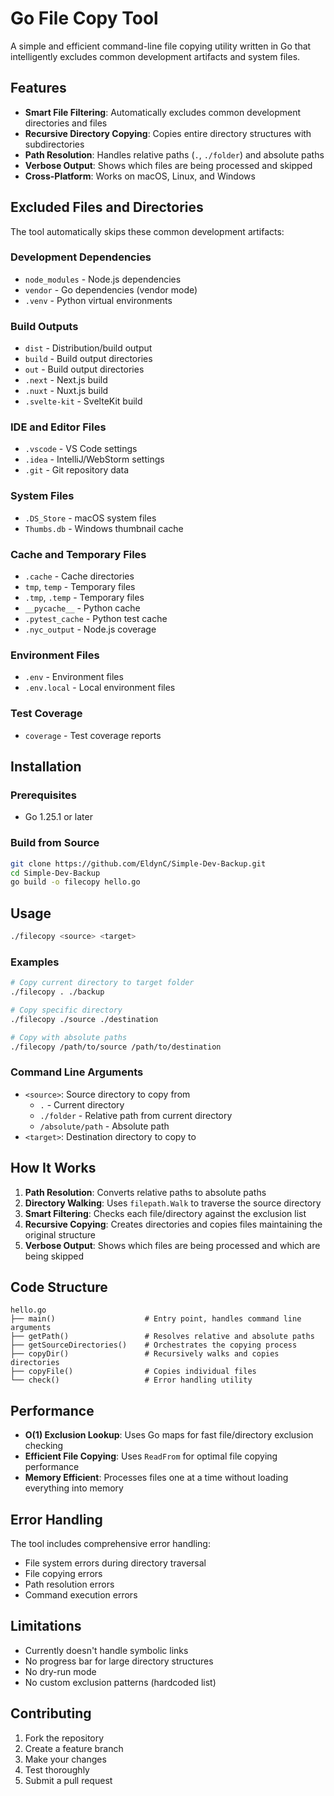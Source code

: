 # Go File Copy Tool

A simple and efficient command-line file copying utility written in Go that intelligently excludes common development artifacts and system files.

## Features

- **Smart File Filtering**: Automatically excludes common development directories and files
- **Recursive Directory Copying**: Copies entire directory structures with subdirectories
- **Path Resolution**: Handles relative paths (`.`, `./folder`) and absolute paths
- **Verbose Output**: Shows which files are being processed and skipped
- **Cross-Platform**: Works on macOS, Linux, and Windows

## Excluded Files and Directories

The tool automatically skips these common development artifacts:

### Development Dependencies
- `node_modules` - Node.js dependencies
- `vendor` - Go dependencies (vendor mode)
- `.venv` - Python virtual environments

### Build Outputs
- `dist` - Distribution/build output
- `build` - Build output directories
- `out` - Build output directories
- `.next` - Next.js build
- `.nuxt` - Nuxt.js build
- `.svelte-kit` - SvelteKit build

### IDE and Editor Files
- `.vscode` - VS Code settings
- `.idea` - IntelliJ/WebStorm settings
- `.git` - Git repository data

### System Files
- `.DS_Store` - macOS system files
- `Thumbs.db` - Windows thumbnail cache

### Cache and Temporary Files
- `.cache` - Cache directories
- `tmp`, `temp` - Temporary files
- `.tmp`, `.temp` - Temporary files
- `__pycache__` - Python cache
- `.pytest_cache` - Python test cache
- `.nyc_output` - Node.js coverage

### Environment Files
- `.env` - Environment files
- `.env.local` - Local environment files

### Test Coverage
- `coverage` - Test coverage reports

## Installation

### Prerequisites
- Go 1.25.1 or later

### Build from Source
```bash
git clone https://github.com/EldynC/Simple-Dev-Backup.git
cd Simple-Dev-Backup
go build -o filecopy hello.go
```

## Usage

```bash
./filecopy <source> <target>
```

### Examples

```bash
# Copy current directory to target folder
./filecopy . ./backup

# Copy specific directory
./filecopy ./source ./destination

# Copy with absolute paths
./filecopy /path/to/source /path/to/destination
```

### Command Line Arguments

- `<source>`: Source directory to copy from
  - `.` - Current directory
  - `./folder` - Relative path from current directory
  - `/absolute/path` - Absolute path
- `<target>`: Destination directory to copy to

## How It Works

1. **Path Resolution**: Converts relative paths to absolute paths
2. **Directory Walking**: Uses `filepath.Walk` to traverse the source directory
3. **Smart Filtering**: Checks each file/directory against the exclusion list
4. **Recursive Copying**: Creates directories and copies files maintaining the original structure
5. **Verbose Output**: Shows which files are being processed and which are being skipped

## Code Structure

```
hello.go
├── main()                    # Entry point, handles command line arguments
├── getPath()                 # Resolves relative and absolute paths
├── getSourceDirectories()    # Orchestrates the copying process
├── copyDir()                 # Recursively walks and copies directories
├── copyFile()                # Copies individual files
└── check()                   # Error handling utility
```

## Performance

- **O(1) Exclusion Lookup**: Uses Go maps for fast file/directory exclusion checking
- **Efficient File Copying**: Uses `ReadFrom` for optimal file copying performance
- **Memory Efficient**: Processes files one at a time without loading everything into memory

## Error Handling

The tool includes comprehensive error handling:
- File system errors during directory traversal
- File copying errors
- Path resolution errors
- Command execution errors

## Limitations

- Currently doesn't handle symbolic links
- No progress bar for large directory structures
- No dry-run mode
- No custom exclusion patterns (hardcoded list)


## Contributing

1. Fork the repository
2. Create a feature branch
3. Make your changes
4. Test thoroughly
5. Submit a pull request

